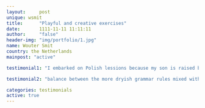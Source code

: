 ```yaml
---
layout:     post
unique: wsmit
title:      "Playful and creative exercises"
date:       1111-11-11 11:11:11
author:     "false"
header-img: "img/portfolio/1.jpg"
name: Wouter Smit
country: the Netherlands
mainpost: "active"

testimonial1: "I embarked on Polish lessions because my son is raised bilingual and my wife is Polish. Within month Monika taught me the basics, most of the rather complicated grammar, and plenty of useful verbs to construct useful sentences. She step-wise introduced me into a complex language at the right pace. Lessons generally contained a good"

testimonial2: "balance between the more dryish grammar rules mixed with playful and creative exercises that are fun. On top of that, she took time to put things I learned into their cultural context, which helped me to understand new information better. Monika is very kind and relaxed, but above all has a tremendous enthusiastic spirit, which greatly helps to motivate you to learn. She is also very ad rem, knowing when to correct your mistakes, so you don’t become sloppy in the end. It is clear that she has a natural way of teaching, and I would definitely recommend her if you seek to master the Polish language, or just want to get acquainted with it."

categories: testimonials
active: true
---
```












